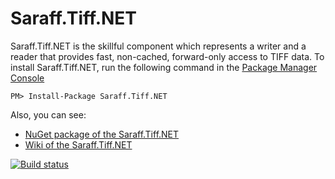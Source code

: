 # Saraff.Tiff.NET
Saraff.Tiff.NET is the skillful component which represents a writer and a reader that provides fast, non-cached, forward-only access to TIFF data.
To install Saraff.Tiff.NET, run the following command in the [Package Manager Console](https://docs.nuget.org/docs/start-here/using-the-package-manager-console)
```
PM> Install-Package Saraff.Tiff.NET
```
Also, you can see: 
* [NuGet package of the Saraff.Tiff.NET](https://www.nuget.org/packages/Saraff.Tiff/)
* [Wiki of the Saraff.Tiff.NET](https://saraff-9eb1047a4beb4cef8506b29ba325bd5a.github.io/sarafftiff/)

[![Build status](https://ci.appveyor.com/api/projects/status/0wmh2bjv7q2blk58/branch/master?svg=true)](https://ci.appveyor.com/project/saraff-9EB1047A4BEB4cef8506B29BA325BD5A/saraff-tiff-net/branch/master)
